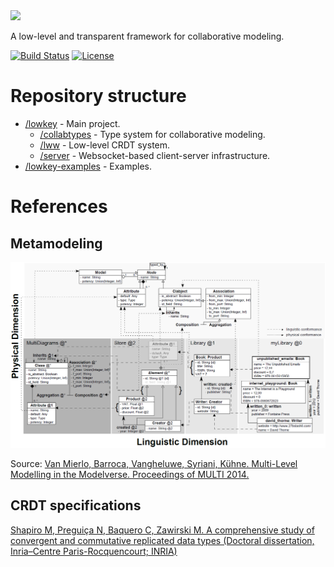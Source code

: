<img src="https://github.com/david-istvan/lowkey/blob/main/assets/lowkey-logo.png" width="200">

A low-level and transparent framework for collaborative modeling.

[![Build Status](https://travis-ci.com/david-istvan/lowkey.svg?branch=main)](https://travis-ci.com/david-istvan/lowkey)
[![License](https://img.shields.io/badge/license-GPL--3.0-blue.svg)](https://www.gnu.org/licenses/gpl-3.0)

# Repository structure

- [/lowkey](https://github.com/david-istvan/lowkey/tree/main/lowkey) - Main project.
  -  [/collabtypes](https://github.com/david-istvan/lowkey/tree/main/lowkey/collabtypes) - Type system for collaborative modeling.
  -  [/lww](https://github.com/david-istvan/lowkey/tree/main/lowkey/lww) - Low-level CRDT system.
  -  [/server](https://github.com/david-istvan/lowkey/tree/main/lowkey/server) - Websocket-based client-server infrastructure.
- [/lowkey-examples](https://github.com/david-istvan/lowkey/tree/main/lowkey-examples) - Examples.

# References

## Metamodeling

<img src="https://raw.githubusercontent.com/david-istvan/collabserver-modeling/main/docs/modelverse.PNG?raw=true"/>

Source: [Van Mierlo, Barroca, Vangheluwe, Syriani, Kühne. Multi-Level Modelling in the Modelverse. Proceedings of MULTI 2014.](http://miso.es/multi/2014/proceedings_MULTI.pdf#page=89)


## CRDT specifications

[Shapiro M, Preguiça N, Baquero C, Zawirski M. A comprehensive study of convergent and commutative replicated data types (Doctoral dissertation, Inria–Centre Paris-Rocquencourt; INRIA)](https://hal.inria.fr/file/index/docid/555588/filename/techreport.pdf)

